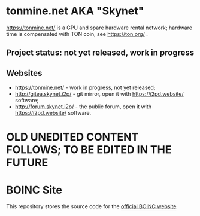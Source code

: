# tonmine.net AKA "Skynet"

https://tonmine.net/ is a GPU and spare hardware rental network; hardware time is compensated with TON coin, see https://ton.org/ . 

## Project status: not yet released, work in progress

## Websites
 * https://tonmine.net/ - work in progress, not yet released;
 * http://gitea.skynet.i2p/ - git mirror, open it with https://i2pd.website/ software;
 * http://forum.skynet.i2p/ - the public forum, open it with https://i2pd.website/ software.


# OLD UNEDITED CONTENT FOLLOWS; TO BE EDITED IN THE FUTURE

# BOINC Site

This repository stores the source code for the [official BOINC website](https://boinc.berkeley.edu/) 
